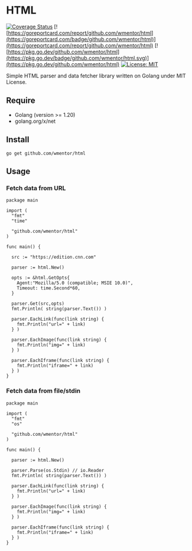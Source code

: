 # HTML

[![Coverage Status](https://coveralls.io/repos/github/wmentor/html/badge.svg?branch=master&v=1.0.3)](https://coveralls.io/github/wmentor/html?branch=master)
[![https://goreportcard.com/report/github.com/wmentor/html](https://goreportcard.com/badge/github.com/wmentor/html)](https://goreportcard.com/report/github.com/wmentor/html)
[![https://pkg.go.dev/github.com/wmentor/html](https://pkg.go.dev/badge/github.com/wmentor/html.svg)](https://pkg.go.dev/github.com/wmentor/html)
[![License: MIT](https://img.shields.io/badge/License-MIT-yellow.svg)](https://opensource.org/licenses/MIT)

Simple HTML parser and data fetcher library written on Golang under MIT License.

## Require

* Golang (version >= 1.20)
* golang.org/x/net

## Install

```
go get github.com/wmentor/html
```

## Usage

### Fetch data from URL

```golang
package main

import (
  "fmt"
  "time"

  "github.com/wmentor/html"
)

func main() {

  src := "https://edition.cnn.com"

  parser := html.New()

  opts := &html.GetOpts{
    Agent:"Mozilla/5.0 (compatible; MSIE 10.0)",
    Timeout: time.Second*60,
  }

  parser.Get(src,opts)
  fmt.Println( string(parser.Text()) )

  parser.EachLink(func(link string) {
    fmt.Println("url=" + link)
  } )

  parser.EachImage(func(link string) {
    fmt.Println("img=" + link)
  } )

  parser.EachIframe(func(link string) {
    fmt.Println("iframe=" + link)
  } )
}
```

### Fetch data from file/stdin

```golang
package main

import (
  "fmt"
  "os"

  "github.com/wmentor/html"
)

func main() {

  parser := html.New()

  parser.Parse(os.Stdin) // io.Reader
  fmt.Println( string(parser.Text()) )

  parser.EachLink(func(link string) {
    fmt.Println("url=" + link)
  } )

  parser.EachImage(func(link string) {
    fmt.Println("img=" + link)
  } )

  parser.EachIframe(func(link string) {
    fmt.Println("iframe=" + link)
  } )
}
```

